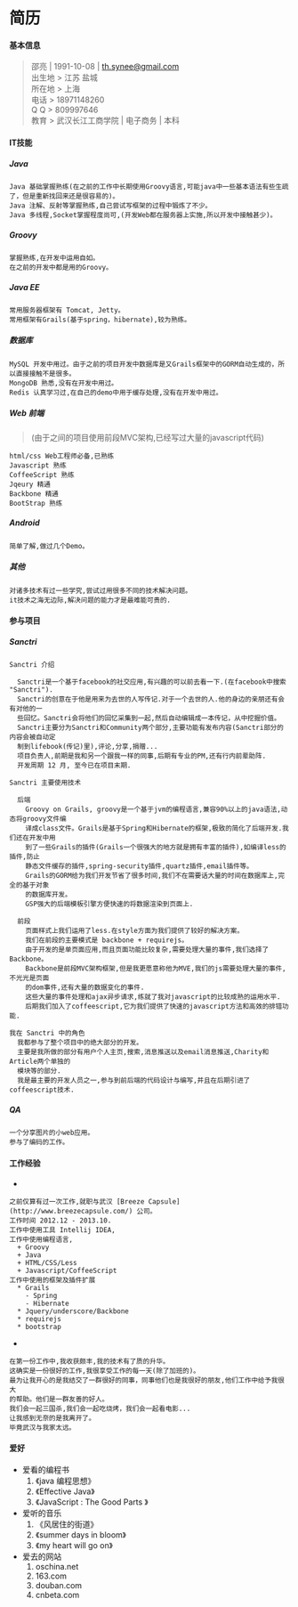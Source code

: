 简历
========

#### 基本信息

> 邵亮 | 1991-10-08 | th.synee@gmail.com  
> 出生地 > 江苏 盐城  
> 所在地 > 上海  
> 电话 > 18971148260  
> Q Q > 809997646  
> 教育 > 武汉长江工商学院 | 电子商务 | 本科

#### IT技能

##### Java

```
Java 基础掌握熟练(在之前的工作中长期使用Groovy语言,可能java中一些基本语法有些生疏了，但是重新找回来还是很容易的)。
Java 注解、反射等掌握熟练,自己尝试写框架的过程中锻炼了不少。
Java 多线程,Socket掌握程度尚可,(开发Web都在服务器上实施,所以开发中接触甚少)。
```
##### Groovy

```
掌握熟练,在开发中运用自如。
在之前的开发中都是用的Groovy。
```
##### Java EE
```
常用服务器框架有 Tomcat, Jetty。
常用框架有Grails(基于spring，hibernate),较为熟练。
```
##### 数据库
```
MySQL 开发中用过。由于之前的项目开发中数据库是又Grails框架中的GORM自动生成的，所以直接接触不是很多。
MongoDB 熟悉,没有在开发中用过。
Redis 认真学习过,在自己的demo中用于缓存处理,没有在开发中用过。
```
##### Web 前端
> (由于之间的项目使用前段MVC架构,已经写过大量的javascript代码)

```
html/css Web工程师必备,已熟练
Javascript 熟练
CoffeeScript 熟练
Jqeury 精通
Backbone 精通
BootStrap 熟练
```
##### Android
```
简单了解,做过几个Demo。
```
##### 其他
```
对诸多技术有过一些学究,尝试过用很多不同的技术解决问题。
it技术之海无边际,解决问题的能力才是最难能可贵的.
```


#### 参与项目

##### Sanctri
```
Sanctri 介绍

  Sanctri是一个基于facebook的社交应用,有兴趣的可以前去看一下.(在facebook中搜索 "Sanctri").
  Sanctri的创意在于他是用来为去世的人写传记.对于一个去世的人.他的身边的亲朋还有会有对他的一
  些回忆。Sanctri会将他们的回忆采集到一起,然后自动编辑成一本传记，从中挖掘价值。
  Sanctri主要分为Sanctri和Community两个部分,主要功能有发布内容(Sanctri部分的内容会被自动定
  制到lifebook(传记)里),评论,分享,捐赠...
  项目负责人,前期是我和另一个跟我一样的同事,后期有专业的PM,还有行内前辈助阵.
  开发周期 12 月, 至今已在项目末期.

Sanctri 主要使用技术

  后端
    Groovy on Grails, groovy是一个基于jvm的编程语言,兼容90%以上的java语法,动态将groovy文件编
    译成class文件。Grails是基于Spring和Hibernate的框架,极致的简化了后端开发.我们还在开发中用
    到了一些Grails的插件(Grails一个很强大的地方就是拥有丰富的插件),如编译less的插件,防止
    静态文件缓存的插件,spring-security插件,quartz插件,email插件等。
    Grails的GORM给为我们开发节省了很多时间,我们不在需要话大量的时间在数据库上,完全的基于对象
    的数据库开发。
    GSP强大的后端模板引擎方便快速的将数据渲染到页面上.
    
  前段
    页面样式上我们运用了less.在style方面为我们提供了较好的解决方案。
    我们在前段的主要模式是 backbone + requirejs。
    由于开发的是单页面应用,而且页面功能比较复杂,需要处理大量的事件,我们选择了Backbone。
    Backbone是前段MVC架构框架,但是我更愿意称他为MVE,我们的js需要处理大量的事件,不光光是页面
    的dom事件,还有大量的数据变化的事件.
    这些大量的事件处理和ajax异步请求,练就了我对javascript的比较成熟的运用水平.
    后期我们加入了coffeescript,它为我们提供了快速的javascript方法和高效的排错功能.

我在 Sanctri 中的角色
  我都参与了整个项目中的绝大部分的开发。
  主要是我所做的部分有用户个人主页,搜索,消息推送以及email消息推送,Charity和Article两个单独的
  模块等的部分.
  我是最主要的开发人员之一,参与到前后端的代码设计与编写,并且在后期引进了coffeescript技术.
```
##### QA
```
一个分享图片的小web应用。
参与了编码的工作。
```

#### 工作经验
*
```
之前仅算有过一次工作,就职与武汉 [Breeze Capsule](http://www.breezecapsule.com/) 公司。
工作时间 2012.12 - 2013.10.
工作中使用工具 Intellij IDEA, 
工作中使用编程语言, 
  + Groovy
  + Java
  + HTML/CSS/Less
  + Javascript/CoffeeScript
工作中使用的框架及插件扩展
  * Grails
    - Spring
    - Hibernate
  * Jquery/underscore/Backbone
  * requirejs
  * bootstrap
```
*
```
在第一份工作中,我收获颇丰,我的技术有了质的升华。
这确实是一份很好的工作,我很享受工作的每一天(除了加班的)。
最为让我开心的是我结交了一群很好的同事，同事他们也是我很好的朋友,他们工作中给予我很大
的帮助。他们是一群友善的好人。
我们会一起三国杀,我们会一起吃烧烤，我们会一起看电影...
让我感到无奈的是我离开了。
毕竟武汉与我家太远。
```

#### 爱好

+ 爱看的编程书
  1. 《java 编程思想》
  2. 《Effective Java》
  3. 《JavaScript : The Good Parts 》
+ 爱听的音乐
  1. 《风居住的街道》
  2. 《summer days in bloom》
  3. 《my heart will go on》
+ 爱去的网站
  1. oschina.net
  2. 163.com
  3. douban.com
  4. cnbeta.com
